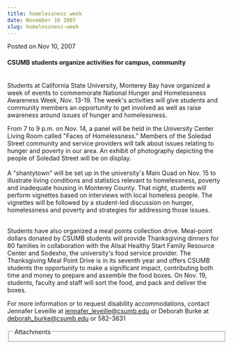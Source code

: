 ```yaml
---
title: homelessness week
date: November 10 2007
slug: homelessness-week
---
```





<span class="date">Posted on Nov 10, 2007    </span>
<h4>CSUMB students organize activities for campus, community</h4>
<p><br>
Students at California State University, Monterey Bay have
organized a week of events to commemorate National Hunger and
Homelessness Awareness Week, Nov. 13-19. The week&apos;s activities will
give students and community members an opportunity to get involved
as well as raise awareness around issues of hunger and
homelessness.</br></p>
<p>From 7 to 9 p.m. on Nov. 14, a panel will be held in the
University Center Living Room called &quot;Faces of Homelessness.&quot;
Members of the Soledad Street community and service providers will
talk about issues relating to hunger and poverty in our area. An
exhibit of photography depicting the people of Soledad Street will
be on display.<br>
<br>
A &quot;shantytown&quot; will be set up in the university&apos;s Main Quad on Nov.
15 to illustrate living conditions and statistics relevant to
homelessness, poverty and inadequate housing in Monterey County.
That night, students will perform vignettes based on interviews
with local homeless people. The vignettes will be followed by a
student-led discussion on hunger, homelessness and poverty and
strategies for addressing those issues.</br></br></p>
<p>Students have also organized a meal points collection drive.
Meal-point dollars donated by CSUMB students will provide
Thanksgiving dinners for 80 families in collaboration with the
Alisal Healthy Start Family Resource Center and Sodexho, the
university&apos;s food service provider. The Thanksgiving Meal Point
Drive is in its seventh year and offers CSUMB students the
opportunity to make a significant impact, contributing both time
and money to prepare and assemble the food boxes. On Nov. 19,
students, faculty and staff will sort the food, and pack and
deliver the boxes.</p>
<p>For more information or to request disability accommodations,
contact Jennafer Leveille at <a href="mailto:jennafer_leveille@csumb.edu" rel="nofollow">jennafer_leveille@csumb.edu</a> or Deborah Burke at
<a href="mailto:deborah_burke@csumb.edu" rel="nofollow">deborah_burke@csumb.edu</a> or 582-3631<br/></p>
<fieldset class="fieldgroup group-attachments">
<legend>Attachments</legend>
<div class="field field-type-emvideo field-field-attach-video">
<div class="field-items">
<div class="field-item odd">
<div class="emvideo emvideo-video emvideo-"/>
</div>
</div>
</div>
</fieldset>





